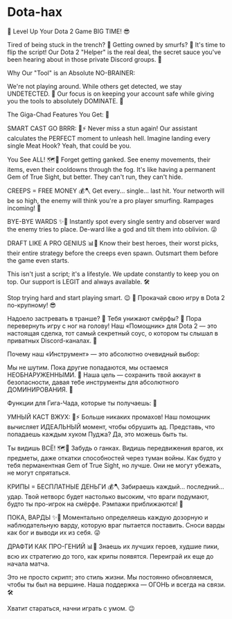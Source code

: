 # Dota-hax
🚀 Level Up Your Dota 2 Game BIG TIME! 😎

Tired of being stuck in the trench? 😤 Getting owned by smurfs? 🥴 It's time to flip the script! Our Dota 2 "Helper" is the real deal, the secret sauce you've been hearing about in those private Discord groups. 🤫

Why Our "Tool" is an Absolute NO-BRAINER:

We're not playing around. While others get detected, we stay UNDETECTED. 👻 Our focus is on keeping your account safe while giving you the tools to absolutely DOMINATE. 💪

The Giga-Chad Features You Get: 🦾

SMART CAST GO BRRR: 🧠⚡ Never miss a stun again! Our assistant calculates the PERFECT moment to unleash hell. Imagine landing every single Meat Hook? Yeah, that could be you.

You See ALL! 🗺️👀 Forget getting ganked. See enemy movements, their items, even their cooldowns through the fog. It's like having a permanent Gem of True Sight, but better. They can't run, they can't hide.

CREEPS = FREE MONEY 💰🪓 Get every... single... last hit. Your networth will be so high, the enemy will think you're a pro player smurfing. Rampages incoming! 🐑

BYE-BYE WARDS ✨🧙 Instantly spot every single sentry and observer ward the enemy tries to place. De-ward like a god and tilt them into oblivion. 😜

DRAFT LIKE A PRO GENIUS 📊🧠 Know their best heroes, their worst picks, their entire strategy before the creeps even spawn. Outsmart them before the game even starts.

This isn't just a script; it's a lifestyle. We update constantly to keep you on top. Our support is LEGIT and always available. 🛠️

Stop trying hard and start playing smart. 😉
🚀 Прокачай свою игру в Dota 2 по-крупному! 😎

Надоело застревать в транше? 😤 Тебя унижают смёрфы? 🥴 Пора перевернуть игру с ног на голову! Наш «Помощник» для Dota 2 — это настоящая сделка, тот самый секретный соус, о котором ты слышал в приватных Discord-каналах. 🤫

Почему наш «Инструмент» — это абсолютно очевидный выбор:

Мы не шутим. Пока другие попадаются, мы остаемся НЕОБНАРУЖЕННЫМИ. 👻 Наша цель — сохранить твой аккаунт в безопасности, давая тебе инструменты для абсолютного ДОМИНИРОВАНИЯ. 💪

Функции для Гига-Чада, которые ты получаешь: 🦾

УМНЫЙ КАСТ ВЖУХ: 🧠⚡ Больше никаких промахов! Наш помощник вычисляет ИДЕАЛЬНЫЙ момент, чтобы обрушить ад. Представь, что попадаешь каждым хуком Пуджа? Да, это можешь быть ты.

Ты видишь ВСЁ! 🗺️👀 Забудь о ганках. Видишь передвижения врагов, их предметы, даже откатки способностей через туман войны. Как будто у тебя перманентная Gem of True Sight, но лучше. Они не могут убежать, не могут спрятаться.

КРИПЫ = БЕСПЛАТНЫЕ ДЕНЬГИ 💰🪓 Забираешь каждый... последний... удар. Твой нетворс будет настолько высоким, что враги подумают, будто ты про-игрок на смёрфе. Рэмпажи приближаются! 🐑

ПОКА, ВАРДЫ ✨🧙 Моментально определяешь каждую дозорную и наблюдательную варду, которую враг пытается поставить. Сноси варды как бог и выводи их из себя. 😜

ДРАФТИ КАК ПРО-ГЕНИЙ 📊🧠 Знаешь их лучших героев, худшие пики, всю их стратегию до того, как крипы появятся. Переиграй их еще до начала матча.

Это не просто скрипт; это стиль жизни. Мы постоянно обновляемся, чтобы ты был на вершине. Наша поддержка — ОГОНЬ и всегда на связи. 🛠️

Хватит стараться, начни играть с умом. 😉
